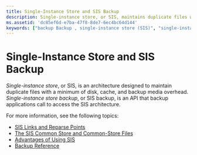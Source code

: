 ```yaml
---
title: Single-Instance Store and SIS Backup
description: Single-instance store, or SIS, maintains duplicate files with a minimum of disk, cache, and backup media overhead. Single-instance store backup, or SIS backup, is an API that backup applications call to access the SIS architecture.
ms.assetid: 'dc85ef6d-e7ba-47f8-8de7-6ec4bc64d144'
keywords: ["backup Backup , single-instance store (SIS)", "single-instance store (SIS) Backup"]
---
```


# Single-Instance Store and SIS Backup

*Single-instance store*, or SIS, is an architecture designed to maintain duplicate files with a minimum of disk, cache, and backup media overhead. *Single-instance store backup*, or SIS backup, is an API that backup applications call to access the SIS architecture.

For more information, see the following topics:

-   [SIS Links and Reparse Points](sis-links-and-reparse-points.md)
-   [The SIS Common Store and Common-Store Files](the-sis-common-store-and-common-store-files.md)
-   [Advantages of Using SIS](advantages-of-using-sis.md)
-   [Backup Reference](backup-reference.md)

 

 




